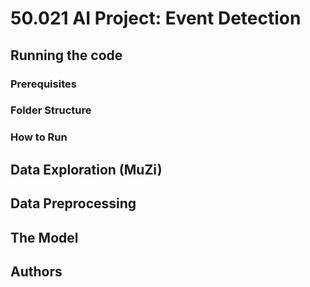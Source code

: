 # 50.021 AI Project: Event Detection

## Running the code

### Prerequisites

### Folder Structure

### How to Run

## Data Exploration (MuZi)

## Data Preprocessing

## The Model

## Authors



